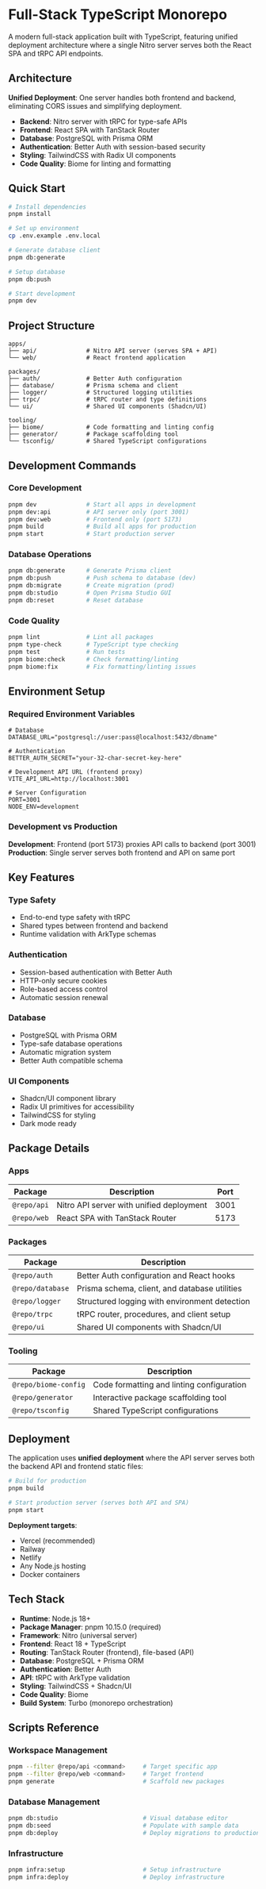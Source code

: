 # Full-Stack TypeScript Monorepo

A modern full-stack application built with TypeScript, featuring unified deployment architecture where a single Nitro server serves both the React SPA and tRPC API endpoints.

## Architecture

**Unified Deployment**: One server handles both frontend and backend, eliminating CORS issues and simplifying deployment.

- **Backend**: Nitro server with tRPC for type-safe APIs
- **Frontend**: React SPA with TanStack Router
- **Database**: PostgreSQL with Prisma ORM
- **Authentication**: Better Auth with session-based security
- **Styling**: TailwindCSS with Radix UI components
- **Code Quality**: Biome for linting and formatting

## Quick Start

```bash
# Install dependencies
pnpm install

# Set up environment
cp .env.example .env.local

# Generate database client
pnpm db:generate

# Setup database
pnpm db:push

# Start development
pnpm dev
```

## Project Structure

```
apps/
├── api/              # Nitro API server (serves SPA + API)
└── web/              # React frontend application

packages/
├── auth/             # Better Auth configuration
├── database/         # Prisma schema and client  
├── logger/           # Structured logging utilities
├── trpc/             # tRPC router and type definitions
└── ui/               # Shared UI components (Shadcn/UI)

tooling/
├── biome/            # Code formatting and linting config
├── generator/        # Package scaffolding tool
└── tsconfig/         # Shared TypeScript configurations
```

## Development Commands

### Core Development
```bash
pnpm dev              # Start all apps in development
pnpm dev:api          # API server only (port 3001)
pnpm dev:web          # Frontend only (port 5173)
pnpm build            # Build all apps for production
pnpm start            # Start production server
```

### Database Operations
```bash
pnpm db:generate      # Generate Prisma client
pnpm db:push          # Push schema to database (dev)
pnpm db:migrate       # Create migration (prod)
pnpm db:studio        # Open Prisma Studio GUI
pnpm db:reset         # Reset database
```

### Code Quality
```bash
pnpm lint             # Lint all packages
pnpm type-check       # TypeScript type checking
pnpm test             # Run tests
pnpm biome:check      # Check formatting/linting
pnpm biome:fix        # Fix formatting/linting issues
```

## Environment Setup

### Required Environment Variables

```env
# Database
DATABASE_URL="postgresql://user:pass@localhost:5432/dbname"

# Authentication
BETTER_AUTH_SECRET="your-32-char-secret-key-here"

# Development API URL (frontend proxy)
VITE_API_URL=http://localhost:3001

# Server Configuration
PORT=3001
NODE_ENV=development
```

### Development vs Production

**Development**: Frontend (port 5173) proxies API calls to backend (port 3001)
**Production**: Single server serves both frontend and API on same port

## Key Features

### Type Safety
- End-to-end type safety with tRPC
- Shared types between frontend and backend
- Runtime validation with ArkType schemas

### Authentication
- Session-based authentication with Better Auth
- HTTP-only secure cookies
- Role-based access control
- Automatic session renewal

### Database
- PostgreSQL with Prisma ORM
- Type-safe database operations
- Automatic migration system
- Better Auth compatible schema

### UI Components
- Shadcn/UI component library
- Radix UI primitives for accessibility
- TailwindCSS for styling
- Dark mode ready

## Package Details

### Apps

| Package | Description | Port |
|---------|-------------|------|
| `@repo/api` | Nitro API server with unified deployment | 3001 |
| `@repo/web` | React SPA with TanStack Router | 5173 |

### Packages

| Package | Description |
|---------|-------------|
| `@repo/auth` | Better Auth configuration and React hooks |
| `@repo/database` | Prisma schema, client, and database utilities |
| `@repo/logger` | Structured logging with environment detection |
| `@repo/trpc` | tRPC router, procedures, and client setup |
| `@repo/ui` | Shared UI components with Shadcn/UI |

### Tooling

| Package | Description |
|---------|-------------|
| `@repo/biome-config` | Code formatting and linting configuration |
| `@repo/generator` | Interactive package scaffolding tool |
| `@repo/tsconfig` | Shared TypeScript configurations |

## Deployment

The application uses **unified deployment** where the API server serves both the backend API and frontend static files:

```bash
# Build for production
pnpm build

# Start production server (serves both API and SPA)
pnpm start
```

**Deployment targets**:
- Vercel (recommended)
- Railway
- Netlify
- Any Node.js hosting
- Docker containers

## Tech Stack

- **Runtime**: Node.js 18+
- **Package Manager**: pnpm 10.15.0 (required)
- **Framework**: Nitro (universal server)
- **Frontend**: React 18 + TypeScript
- **Routing**: TanStack Router (frontend), file-based (API)
- **Database**: PostgreSQL + Prisma ORM
- **Authentication**: Better Auth
- **API**: tRPC with ArkType validation
- **Styling**: TailwindCSS + Shadcn/UI
- **Code Quality**: Biome
- **Build System**: Turbo (monorepo orchestration)

## Scripts Reference

### Workspace Management
```bash
pnpm --filter @repo/api <command>     # Target specific app
pnpm --filter @repo/web <command>     # Target frontend
pnpm generate                         # Scaffold new packages
```

### Database Management
```bash
pnpm db:studio                        # Visual database editor
pnpm db:seed                          # Populate with sample data
pnpm db:deploy                        # Deploy migrations to production
```

### Infrastructure
```bash
pnpm infra:setup                      # Setup infrastructure
pnpm infra:deploy                     # Deploy infrastructure
```